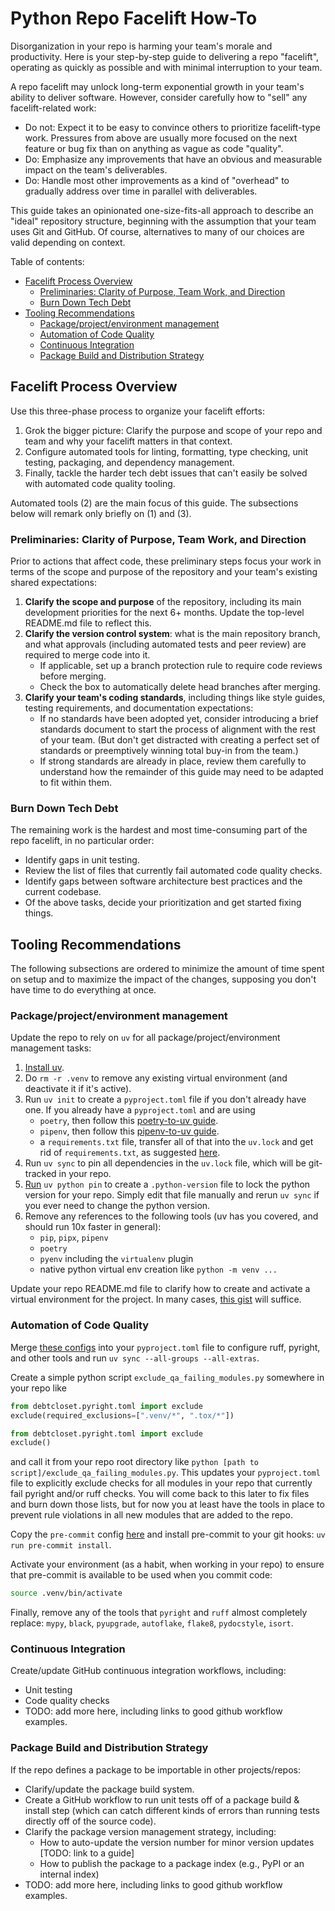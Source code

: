 # Python Repo Facelift How-To

Disorganization in your repo is harming your team's morale and productivity. Here is your step-by-step guide to delivering a repo "facelift", operating as quickly as possible and with minimal interruption to your team.

A repo facelift may unlock long-term exponential growth in your team's ability to deliver software. However, consider carefully how to "sell" any facelift-related work:
- Do not: Expect it to be easy to convince others to prioritize facelift-type work. Pressures from above are usually more focused on the next feature or bug fix than on anything as vague as code "quality".
- Do: Emphasize any improvements that have an obvious and measurable impact on the team's deliverables.
- Do: Handle most other improvements as a kind of "overhead" to gradually address over time in parallel with deliverables.

This guide takes an opinionated one-size-fits-all approach to describe an "ideal" repository structure, beginning with the assumption that your team uses Git and GitHub. Of course, alternatives to many of our choices are valid depending on context.

Table of contents:
- [Facelift Process Overview](#facelift-process-overview)
    - [Preliminaries: Clarity of Purpose, Team Work, and Direction](#preliminaries-clarity-of-purpose-team-work-and-direction)
    - [Burn Down Tech Debt](#burn-down-tech-debt)
- [Tooling Recommendations](#tooling-recommendations)
    - [Package/project/environment management](#packageprojectenvironment-management)
    - [Automation of Code Quality](#automation-of-code-quality)
    - [Continuous Integration](#continuous-integration)
    - [Package Build and Distribution Strategy](#package-build-and-distribution-strategy)

## Facelift Process Overview

Use this three-phase process to organize your facelift efforts:
1. Grok the bigger picture: Clarify the purpose and scope of your repo and team and why your facelift matters in that context.
1. Configure automated tools for linting, formatting, type checking, unit testing, packaging, and dependency management.
1. Finally, tackle the harder tech debt issues that can't easily be solved with automated code quality tooling.

Automated tools (2) are the main focus of this guide. The subsections below will remark only briefly on (1) and (3).

### Preliminaries: Clarity of Purpose, Team Work, and Direction

Prior to actions that affect code, these preliminary steps focus your work in terms of the scope and purpose of the repository and your team's existing shared expectations:

1. **Clarify the scope and purpose** of the repository, including its main development priorities for the next 6+ months. Update the top-level README.md file to reflect this.
2. **Clarify the version control system**: what is the main repository branch, and what approvals (including automated tests and peer review) are required to merge code into it. 
    - If applicable, set up a branch protection rule to require code reviews before merging.
    - Check the box to automatically delete head branches after merging.
3. **Clarify your team's coding standards**, including things like style guides, testing requirements, and documentation expectations:
    - If no standards have been adopted yet, consider introducing a brief standards document to start the process of alignment with the rest of your team. (But don't get distracted with creating a perfect set of standards or preemptively winning total buy-in from the team.)
    - If strong standards are already in place, review them carefully to understand how the remainder of this guide may need to be adapted to fit within them.

### Burn Down Tech Debt

The remaining work is the hardest and most time-consuming part of the repo facelift, in no particular order:
- Identify gaps in unit testing.
- Review the list of files that currently fail automated code quality checks.
- Identify gaps between software architecture best practices and the current codebase.
- Of the above tasks, decide your prioritization and get started fixing things.

## Tooling Recommendations

The following subsections are ordered to minimize the amount of time spent on setup and to maximize the impact of the changes, supposing you don't have time to do everything at once.

### Package/project/environment management

Update the repo to rely on `uv` for all package/project/environment management tasks:
1. [Install uv](https://docs.astral.sh/uv/getting-started/installation/).
1. Do `rm -r .venv` to remove any existing virtual environment (and deactivate it if it's active).
1. Run `uv init` to create a `pyproject.toml` file if you don't already have one. If you already have a `pyproject.toml` and are using
    - `poetry`, then follow this [poetry-to-uv guide](https://www.loopwerk.io/articles/2024/migrate-poetry-to-uv/).
    - `pipenv`, then follow this [pipenv-to-uv guide](https://medium.com/clarityai-engineering/migrating-from-pipenv-pipfile-to-uv-59ba2846636f).
    - a `requirements.txt` file, transfer all of that into the `uv.lock` and get rid of `requirements.txt`, as suggested [here](https://github.com/astral-sh/uv/issues/6275#issuecomment-2343641976).
1. Run `uv sync` to pin all dependencies in the `uv.lock` file, which will be git-tracked in your repo.
1. [Run](https://docs.astral.sh/uv/concepts/python-versions/#python-version-files) `uv python pin` to create a `.python-version` file to lock the python version for your repo. Simply edit that file manually and rerun `uv sync` if you ever need to change the python version.
1. Remove any references to the following tools (uv has you covered, and should run 10x faster in general):
    - `pip`, `pipx`, `pipenv`
    - `poetry`
    - `pyenv` including the `virtualenv` plugin
    - native python virtual env creation like `python -m venv ...` 

Update your repo README.md file to clarify how to create and activate a virtual environment for the project. In many cases, [this gist](../envs/create_uv_venv.sh) will suffice.


### Automation of Code Quality

Merge [these configs](pyproject.toml) into your `pyproject.toml` file to configure ruff, pyright, and other tools and run `uv sync --all-groups --all-extras`.

Create a simple python script `exclude_qa_failing_modules.py` somewhere in your repo like
```python
from debtcloset.pyright.toml import exclude
exclude(required_exclusions=[".venv/*", ".tox/*"])

from debtcloset.pyright.toml import exclude
exclude()
```
and call it from your repo root directory like `python [path to script]/exclude_qa_failing_modules.py`. This updates your `pyproject.toml` file to explicitly exclude checks for all modules in your repo that currently fail pyright and/or ruff checks. You will come back to this later to fix files and burn down those lists, but for now you at least have the tools in place to prevent rule violations in all new modules that are added to the repo.

Copy the `pre-commit` config [here](precommit_config.yaml) and install pre-commit to your git hooks: `uv run pre-commit install`.

Activate your environment (as a habit, when working in your repo) to ensure that pre-commit is available to be used when you commit code:
```bash
source .venv/bin/activate
```

Finally, remove any of the tools that `pyright` and `ruff` almost completely replace: `mypy`, `black`, `pyupgrade`, `autoflake`, `flake8`, `pydocstyle`, `isort`.

### Continuous Integration

Create/update GitHub continuous integration workflows, including:
- Unit testing
- Code quality checks
- TODO: add more here, including links to good github workflow examples.

### Package Build and Distribution Strategy

If the repo defines a package to be importable in other projects/repos:
- Clarify/update the package build system.
- Create a GitHub workflow to run unit tests off of a package build & install step (which can catch different kinds of errors than running tests directly off of the source code).
- Clarify the package version management strategy, including:
    - How to auto-update the version number for minor version updates [TODO: link to a guide]
    - How to publish the package to a package index (e.g., PyPI or an internal index)
- TODO: add more here, including links to good github workflow examples.
